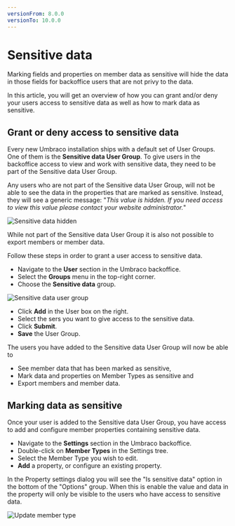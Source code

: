 ```yaml
---
versionFrom: 8.0.0
versionTo: 10.0.0
---
```


# Sensitive data

Marking fields and properties on member data as sensitive will hide the data in those fields for backoffice users that are not privy to the data.

In this article, you will get an overview of how you can grant and/or deny your users access to sensitive data as well as how to mark data as sensitive.

## Grant or deny access to sensitive data

Every new Umbraco installation ships with a default set of User Groups. One of them is the **Sensitive data User Group**. To give users in the backoffice access to view and work with sensitive data, they need to be part of the Sensitive data User Group.

Any users who are not part of the Sensitive data User Group, will not be able to see the data in the properties that are marked as sensitive. Instead, they will see a generic message: "*This value is hidden. If you need access to view this value please contact your website administrator.*"

![Sensitive data hidden](images/sensitive-data-hidden-v8.png)

While not part of the Sensitive data User Group it is also not possible to export members or member data.

Follow these steps in order to grant a user access to sensitive data.

* Navigate to the **User** section in the Umbraco backoffice.
* Select the **Groups** menu in the top-right corner.
* Choose the **Sensitive data** group.

![Sensitive data user group](images/sensitive-data-user-group-v8.png)

* Click **Add** in the User box on the right.
* Select the sers you want to give access to the sensitive data.
* Click **Submit**.
* **Save** the User Group.

The users you have added to the Sensitive data User Group will now be able to

* See member data that has been marked as sensitive,
* Mark data and properties on Member Types as sensitive and
* Export members and member data.

## Marking data as sensitive

Once your user is added to the Sensitive data User Group, you have access to add and configure member properties containing sensitive data.

* Navigate to the **Settings** section in the Umbraco backoffice.
* Double-click on **Member Types** in the Settings tree.
* Select the Member Type you wish to edit.
* **Add** a property, or configure an existing property.

In the Property settings dialog you will see the "Is sensitive data" option in the bottom of the "Options" group. When this is enable the value and data in the property will only be visible to the users who have access to sensitive data.

![Update member type](images/update-member-type-v8.png)



